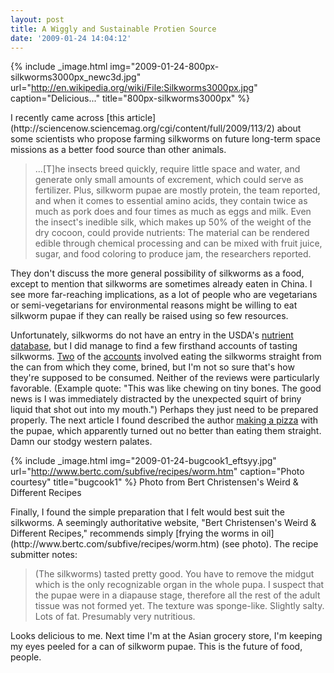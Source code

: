 ```yaml
---
layout: post
title: A Wiggly and Sustainable Protien Source
date: '2009-01-24 14:04:12'
---
```



{% include _image.html img="2009-01-24-800px-silkworms3000px_newc3d.jpg" url="http://en.wikipedia.org/wiki/File:Silkworms3000px.jpg" caption="Delicious..." title="800px-silkworms3000px"  %}
</div>I recently came across [this article](http://sciencenow.sciencemag.org/cgi/content/full/2009/113/2) about some scientists who propose farming silkworms on future long-term space missions as a better food source than other animals.

> ...[T]he insects breed quickly, require little space and water, and generate only small amounts of excrement, which could serve as fertilizer. Plus, silkworm pupae are mostly protein, the team reported, and when it comes to essential amino acids, they contain twice as much as pork does and four times as much as eggs and milk. Even the insect's inedible silk, which makes up 50% of the weight of the dry cocoon, could provide nutrients: The material can be rendered edible through chemical processing and can be mixed with fruit juice, sugar, and food coloring to produce jam, the researchers reported.

They don't discuss the more general possibility of silkworms as a food, except to mention that silkworms are sometimes already eaten in China. I see more far-reaching implications, as a lot of people who are vegetarians or semi-vegetarians for environmental reasons might be willing to eat silkworm pupae if they can really be raised using so few resources.

Unfortunately, silkworms do not have an entry in the USDA's [nutrient database](http://www.nal.usda.gov/fnic/foodcomp/search/), but I did manage to find a few firsthand accounts of tasting silkworms. [Two](http://www.thesneeze.com/mt-archives/000398.php) of the [accounts](http://www.riverfronttimes.com/2008-01-23/restaurants/keep-it-down/) involved eating the silkworms straight from the can from which they come, brined, but I'm not so sure that's how they're supposed to be consumed. Neither of the reviews were particularly favorable. (Example quote: "This was like chewing on tiny bones. The good news is I was immediately distracted by the unexpected squirt of briny liquid that shot out into my mouth.") Perhaps they just need to be prepared properly. The next article I found described the author [making a pizza](http://www.blogjam.com/2007/06/28/silkworm-pupa-pizza/) with the pupae, which apparently turned out no better than eating them straight. Damn our stodgy western palates.

{% include _image.html img="2009-01-24-bugcook1_eftsyy.jpg" url="http://www.bertc.com/subfive/recipes/worm.htm" caption="Photo courtesy" title="bugcook1"  %}
Photo from Bert Christensen's Weird & Different Recipes
</div>Finally, I found the simple preparation that I felt would best suit the silkworms. A seemingly authoritative website, "Bert Christensen's Weird & Different Recipes," recommends simply [frying the worms in oil](http://www.bertc.com/subfive/recipes/worm.htm) (see photo). The recipe submitter notes:

> (The silkworms) tasted pretty good. You have to remove the midgut which is the only recognizable organ in the whole pupa. I suspect that the pupae were in a diapause stage, therefore all the rest of the adult tissue was not formed yet. The texture was sponge-like. Slightly salty. Lots of fat. Presumably very nutritious.

Looks delicious to me. Next time I'm at the Asian grocery store, I'm keeping my eyes peeled for a can of silkworm pupae. This is the future of food, people.


